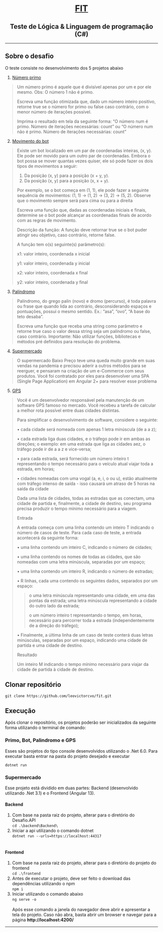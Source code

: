 <h1 align="center">

  [FIT](https://fit-tecnologia.org.br/home)

</h1>
<h2 align="center">
Teste de Lógica & Linguagem de programação (C#)
</h2>
<hr>

## Sobre o desafio

<p>
O teste consiste no desenvolvimento dos 5 projetos abaixo
</p>
<p>

1. [Número primo](./primo)
>Um número primo é aquele que é divisível apenas por um e por ele mesmo. 
>Obs: O número 1 não é primo.
>
>Escreva uma função otimizada que, dado um número inteiro positivo, retorne true se o número for primo ou false caso contrário, com o menor número de iterações possível.
>
>Imprima o resultado em tela da seguinte forma: 
>“O número num é primo. Número de iterações necessárias: count”
>ou
>“O número num não é primo. Número de iterações necessárias: count”

2. [Movimento do bot](./bot)
>Existe um bot localizado em um par de coordenadas inteiras, (x, y). Ele pode ser movido para um outro par de coordenadas. Embora o bot possa se mover quantas vezes quiser, ele só pode fazer os dois tipos de movimentos a seguir:
>1.	Da posição (x, y) para a posição (x + y, y).
>2.	Da posição (x, y) para a posição (x, x + y).
>
>Por exemplo, se o bot começa em (1, 1), ele pode fazer a seguinte sequência de movimentos: (1, 1) → (1, 2) → (3, 2) → (5, 2). Observe que o movimento sempre será para cima ou para a direita
>
>Escreva uma função que, dadas as coordenadas iniciais e finais, determine se o bot pode alcançar as coordenadas finais de acordo com as regras de movimento.
>
>Descrição da função:
>A função deve retornar true se o bot puder atingir seu objetivo, caso contrário, retorne false.
>
>A função tem o(s) seguinte(s) parâmetro(s):
>
>  x1: valor inteiro, coordenada x inicial
>
>  y1: valor inteiro, coordenada y inicial
>
>  x2: valor inteiro, coordenada x final
>
>  y2: valor inteiro, coordenada y final

3. [Palíndromo](./palindromo)
>Palíndromo, do grego palin (novo) e dromo (percurso), é toda palavra ou frase que quando lida ao contrário, desconsiderando espaços e pontuações, possui o mesmo sentido. Ex.: “asa”, “ovo”, “A base do teto desaba”. 
>
>Escreva uma função que receba uma string como parâmetro e retorne true caso o valor dessa string seja um palíndromo ou false, caso contrário. Importante: Não utilizar funções, bibliotecas e métodos pré definidos para resolução do problema.

4. [Supermercado](./supermercado)
>O supermercado Baixo Preço teve uma queda muito grande em suas vendas na pandemia e precisou aderir a outros métodos para se reerguer, e pensaram na criação de um e-Commerce com seus produtos. Você foi contratado por eles para desenvolver uma SPA (Single Page Application) em Angular 2+ para resolver esse problema

5. [GPS](./gps)
> Você é um desenvolvedor responsável pela manutenção de um software GPS famoso no mercado. Você recebeu a tarefa de calcular a melhor rota possível entre duas cidades distintas.
>
>Para simplificar o desenvolvimento de software, considere o seguinte:
>
>•	cada cidade será nomeada com apenas 1 letra minúscula (de a a z); 
>
>•	cada estrada liga duas cidades, e o tráfego pode ir em ambas as direções; 
>o	exemplo: em uma estrada que liga as cidades aez, o tráfego pode ir de a a z e vice-versa;
>
>•	para cada estrada, será fornecido um número inteiro t representando o tempo necessário para o veículo atual viajar toda a estrada, em horas; 
>
>•	cidades nomeadas com uma vogal (a, e, i, o ou u), estão atualmente com tráfego intenso de saída - isso causará um atraso de 5 horas na saída da cidade
>
>Dada uma lista de cidades, todas as estradas que as conectam, uma cidade de partida e, finalmente, a cidade de destino, seu programa precisa produzir o tempo mínimo necessário para a viagem.
>
>Entrada
>
> A entrada começa com uma linha contendo um inteiro T indicando o número de casos de teste. Para cada caso de teste, a entrada acontecerá da seguinte forma: 
>
>•	uma linha contendo um inteiro C, indicando o número de cidades; 
>
>•	uma linha contendo os nomes de todas as cidades, que são nomeadas com uma letra minúscula, separadas por um espaço; 
>
>•	uma linha contendo um inteiro R, indicando o número de estradas; 
>
>•	R linhas, cada uma contendo os seguintes dados, separados por um espaço: 
>>o	uma letra minúscula representando uma cidade, em uma das pontas da estrada; uma letra minúscula representando a cidade do outro lado da estrada; 
>>
>>o	um número inteiro t representando o tempo, em horas, necessário para percorrer toda a estrada (independentemente de a direção do tráfego); 
>
>•	Finalmente, a última linha de um caso de teste conterá duas letras minúsculas, separadas por um espaço, indicando uma cidade de partida e uma cidade de destino.
>
>Resultado 
>
>Um inteiro M indicando o tempo mínimo necessário para viajar da cidade de partida à cidade de destino.


</p>

## Clonar repositório
```git clone https://github.com/leovictorcvo/fit.git```

## Execução
Após clonar o repositório, os projetos poderão ser inicializados da seguinte forma utilizando o terminal de comando:

### Primo, Bot, Palindromo e GPS

<p> Esses são projetos do tipo console desenvolvidos utilizando o .Net 6.0. Para executar basta entrar na pasta do projeto desejado e executar 

```dotnet run```

</p>

### Supermercado
Esse projeto está dividido em duas partes: Backend (desenvolvido utilizando .Net 3.1) e o Frontend (Angular 13).

#### Backend
1. Com base na pasta raiz do projeto, alterar para o diretório do Desafio.API<br>
 ```cd .\backend\Backend\```
2. Iniciar a api utilizando o comando dotnet<br>
```dotnet run --urls=https://localhost:44317```<br><br>

#### Frontend
1. Com base na pasta raiz do projeto, alterar para o diretório do projeto do frontend<br>
 ```cd .\frontend```
2. Antes de executar o projeto, deve ser feito o download das dependências utilizando o npm<br>
```npm i```
3. Iniciar utilizando o comando abaixo<br>
```ng serve -o```<br><br>
Após esse comando a janela do navegador deve abrir e apresentar a tela do projeto. Caso não abra, basta abrir um browser e navegar para a página **http://localhost:4200/**

<hr>